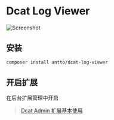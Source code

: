 # Dcat Log Viewer

![Screenshot](https://images.gitee.com/uploads/images/2021/1116/185428_643e7adf_1454183.png "Screenshot.png")

## 安装

```bash
composer install antto/dcat-log-viewer
```

## 开启扩展

在后台扩展管理中开启

> [Dcat Admin 扩展基本使用](https://learnku.com/docs/dcat-admin/2.x/extended-basic-usage/9691)
